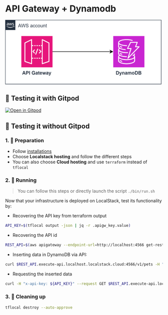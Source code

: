 # API Gateway + Dynamodb

<img src="apigateway_dynamodb.drawio.svg" alt="apigateway_dynamodb.drawio.svg" style="width:500px;height:auto;">

## 🧪 Testing it with **Gitpod**
[![Open in Gitpod](https://img.shields.io/badge/Gitpod-ready--to--code-blue?logo=gitpod)](https://gitpod.io/#https://github.com/veben/aws_tf_apigateway_dynamodb)

## 🧪 Testing it without Gitpod
### 1. 📝 Preparation
- Follow [installations](https://github.com/veben/aws_terraform_snippets/blob/main/readme.md)
- Choose **Localstack hosting** and follow the different steps
- You can also choose **Cloud hosting** and use `terraform` instead of `tflocal`

### 2. 🏃 Running
> You can follow this steps or directly launch the script `./bin/run.sh`

Now that your infrastructure is deployed on LocalStack, test its functionality by:
- Recovering the API key from terraform output
```sh
API_KEY=$(tflocal output -json | jq -r .apigw_key.value)
```
- Recovering the API id
```sh
REST_API=$(aws apigateway --endpoint-url=http://localhost:4566 get-rest-apis | jq -r '.items[0].id')
```
- Inserting data in DynamoDB via API:
```sh
curl $REST_API.execute-api.localhost.localstack.cloud:4566/v1/pets -H "x-api-key: ${API_KEY}" -H 'Content-Type: application/json' --request POST --data-raw '{ "PetType": "dog", "PetName": "tito", "PetPrice": 250 }'
```
- Requesting the inserted data
```sh
curl -H "x-api-key: ${API_KEY}" --request GET $REST_API.execute-api.localhost.localstack.cloud:4566/v1/pets/dog
```

### 3. 🚿 Cleaning up
```sh
tflocal destroy --auto-approve
```